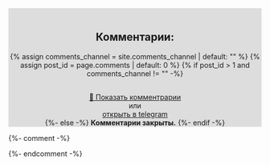 <div class="site-comments">
<h2 id="comments">Комментарии:</h2>
{% assign comments_channel = site.comments_channel | default: "" %}  
{% assign post_id = page.comments | default: 0 %}  
{% if post_id > 1 and comments_channel != "" -%}
<style>
.site-comments {
	background-color: #DDD;
	padding-top:1rem;
	text-align: center;
	//margin-right: auto;
	//margin-left: auto;
}

.btn-tg {
	line-height: 1.5;
	padding: 0.8rem 3rem;
    font-size: 0.9rem;
	font-weight: 500;
	text-transform: uppercase;
    display: inline-block;
    margin-bottom: 1rem;
    color: #FFF;
    background-color: #4ba3e2;
    border-color: rgba(255,255,255,0.6);
    border-style: solid;
    border-width: 1px;
    border-radius: 0.3rem;
    transition: color 0.2s, background-color 0.2s, border-color 0.2s;
}

.btn-tg:hover {
    text-decoration: none;
    background-color: #3f99d9;
    border-color: rgba(255,255,255,0.9)
}

a.btn-tg {
text-decoration: none;
}
</style>
<div class="site-comments">
	<a href="/" class="btn-tg">💬 Показать комментрарии</a><br>
	или<br>
	<a href="tg://resolve?domain=profi_soft&amp;post=96" target="_blank">открыть в telegram</a><br>
</div>
{%- else -%}  
<strong>Комментарии закрыты.</strong>
{%- endif -%}
</div>


{%- comment -%}
<!--
TODO: показывать попап вместо открытия в новой вкладке https://learn.javascript.ru/popup-windows
let params = `scrollbars=no,resizable=no,status=no,location=no,toolbar=no,menubar=no,
width=600,height=300,left=100,top=100`;
open('/', 'test', params);

<script async src="https://telegram.org/js/telegram-widget.js?14" data-telegram-discussion="{{ comments_channel | default: "#" }}/{{ post_id }}" data-comments-limit="5"></script>  
</ul>


{%- elsif com_id == 1 or com_id == true -%}
<script async src="https://comments.app/js/widget.js?2" data-comments-app-website="zuRUPyyL" data-limit="5"></script>  
<div id="tgLoginBtn">Попробуй <a href="tg://resolve?domain=rf_art&post=806">быструю авторизацию</a></div>  
-->



<!--
Чтото непонятное 
<script>
//var text = encodeURIComponent(btoa('<div id="comments" style="max-width:700px;padding:10px;margin:auto;background: #faf8f8;"><script async src="https://telegram.org/js/telegram-widget.js?14" data-telegram-discussion="{{ comments_channel }}/{{ post_id }}" data-comments-limit="10"><\/script><\/div>'));
//document.write('<li><a class="commentBtn" href="https://4QR.xyz/r/?' + text + '" target="_blank">в браузере</a></li>');
</script>
-->
{%- endcomment -%}
